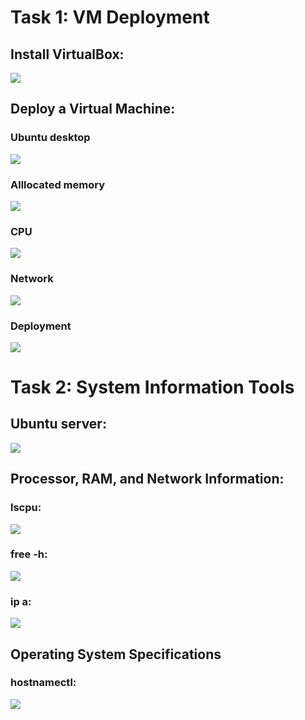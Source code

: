 # Task 1: VM Deployment

## Install VirtualBox:

![](/screens/vboxversion.png)

## Deploy a Virtual Machine:

### Ubuntu desktop

![](/screens/newvm.png)

### Alllocated memory

![](/screens/amem.png)

### CPU

![](/screens/cpu.png)

### Network

![](/screens/network.png)

### Deployment

![](/screens/deployed.png)

# Task 2: System Information Tools

## Ubuntu server:

![](/screens/2ubu.png)

## Processor, RAM, and Network Information:

### lscpu:

![](/screens/Task2/lscpu.png)

### free -h:

![](/screens/Task2/freeh.png)

### ip a:

![](/screens/Task2/ipa.png)

## Operating System Specifications

### hostnamectl:

![](/screens/Task2/hostnamectl.png)
